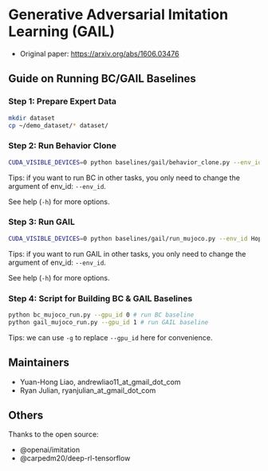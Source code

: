 # Generative Adversarial Imitation Learning (GAIL)

- Original paper: https://arxiv.org/abs/1606.03476


## Guide on Running BC/GAIL Baselines

### Step 1: Prepare Expert Data

 ```bash
mkdir dataset
cp ~/demo_dataset/* dataset/
```

### Step 2: Run Behavior Clone
```bash
CUDA_VISIBLE_DEVICES=0 python baselines/gail/behavior_clone.py --env_id Hopper-v1
```

Tips: if you want to run BC in other tasks, you only need to change the argument of env_id: ```--env_id```.

See help (`-h`) for more options.

### Step 3: Run GAIL
```bash
CUDA_VISIBLE_DEVICES=0 python baselines/gail/run_mujoco.py --env_id Hopper-v1
```

Tips: if you want to run GAIL in other tasks, you only need to change the argument of env_id: ```--env_id```.

See help (`-h`) for more options.

### Step 4: Script for Building BC & GAIL Baselines
```bash
python bc_mujoco_run.py --gpu_id 0 # run BC baseline
python gail_mujoco_run.py --gpu_id 1 # run GAIL baseline  
```
Tips: we can use ```-g``` to replace ```--gpu_id``` here for convenience.

## Maintainers

- Yuan-Hong Liao, andrewliao11_at_gmail_dot_com
- Ryan Julian, ryanjulian_at_gmail_dot_com

## Others

Thanks to the open source:

- @openai/imitation
- @carpedm20/deep-rl-tensorflow
